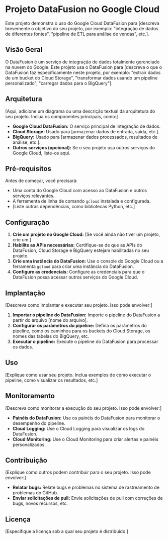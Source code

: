 # Projeto DataFusion no Google Cloud

Este projeto demonstra o uso do Google Cloud DataFusion para [descreva brevemente o objetivo do seu projeto, por exemplo: "integração de dados de diferentes fontes", "pipeline de ETL para análise de vendas", etc.].

## Visão Geral

O DataFusion é um serviço de integração de dados totalmente gerenciado na nuvem do Google. Este projeto usa o DataFusion para [descreva o que o DataFusion faz especificamente neste projeto, por exemplo: "extrair dados de um bucket do Cloud Storage", "transformar dados usando um pipeline personalizado", "carregar dados para o BigQuery"].

## Arquitetura

[Aqui, adicione um diagrama ou uma descrição textual da arquitetura do seu projeto. Inclua os componentes principais, como:]

*   **Google Cloud DataFusion:** O serviço principal de integração de dados.
*   **Cloud Storage:** Usado para [armazenar dados de entrada, saída, etc.].
*   **BigQuery:** Usado para [armazenar dados processados, resultados de análise, etc.].
*   **Outros serviços (opcional):** Se o seu projeto usa outros serviços do Google Cloud, liste-os aqui.

## Pré-requisitos

Antes de começar, você precisará:

*   Uma conta do Google Cloud com acesso ao DataFusion e outros serviços relevantes.
*   A ferramenta de linha de comando `gcloud` instalada e configurada.
*   [Liste outras dependências, como bibliotecas Python, etc.]

## Configuração

1.  **Crie um projeto no Google Cloud:** [Se você ainda não tiver um projeto, crie um.]
2.  **Habilite as APIs necessárias:** Certifique-se de que as APIs do DataFusion, Cloud Storage e BigQuery estejam habilitadas no seu projeto.
3.  **Crie uma instância do DataFusion:** Use o console do Google Cloud ou a ferramenta `gcloud` para criar uma instância do DataFusion.
4.  **Configure as credenciais:** Configure as credenciais para que o DataFusion possa acessar outros serviços do Google Cloud.

## Implantação

[Descreva como implantar e executar seu projeto. Isso pode envolver:]

1.  **Importar o pipeline do DataFusion:** Importe o pipeline do DataFusion a partir do arquivo [nome do arquivo].
2.  **Configurar os parâmetros do pipeline:** Defina os parâmetros do pipeline, como os caminhos para os buckets do Cloud Storage, os nomes das tabelas do BigQuery, etc.
3.  **Executar o pipeline:** Execute o pipeline do DataFusion para processar os dados.

## Uso

[Explique como usar seu projeto. Inclua exemplos de como executar o pipeline, como visualizar os resultados, etc.]

## Monitoramento

[Descreva como monitorar a execução do seu projeto. Isso pode envolver:]

*   **Painéis do DataFusion:** Use os painéis do DataFusion para monitorar o desempenho do pipeline.
*   **Cloud Logging:** Use o Cloud Logging para visualizar os logs do DataFusion.
*   **Cloud Monitoring:** Use o Cloud Monitoring para criar alertas e painéis personalizados.

## Contribuição

[Explique como outros podem contribuir para o seu projeto. Isso pode envolver:]

*   **Relatar bugs:** Relate bugs e problemas no sistema de rastreamento de problemas do GitHub.
*   **Enviar solicitações de pull:** Envie solicitações de pull com correções de bugs, novos recursos, etc.

## Licença

[Especifique a licença sob a qual seu projeto é distribuído.]
